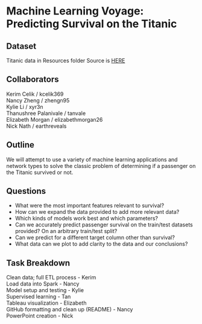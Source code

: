 # Machine Learning Voyage: Predicting Survival on the Titanic
## Dataset
Titanic data in Resources folder
Source is [HERE](https://www.kaggle.com/competitions/titanic)

## Collaborators
Kerim Celik / kcelik369  
Nancy Zheng / zhengn95  
Kylie Li / xyr3n  
Thanushree Palanivale / tanvale  
Elizabeth Morgan / elizabethmorgan26  
Nick Nath / earthreveals  

## Outline
We will attempt to use a variety of machine learning applications and network types to solve the classic problem of determining if a passenger on the Titanic survived or not.

## Questions
- What were the most important features relevant to survival?
- How can we expand the data provided to add more relevant data?
- Which kinds of models work best and which parameters?
- Can we accurately predict passenger survival on the train/test datasets provided? On an arbitrary train/test split?
- Can we predict for a different target column other than survival?
- What data can we plot to add clarity to the data and our conclusions?

## Task Breakdown
Clean data; full ETL process - Kerim  
Load data into Spark - Nancy  
Model setup and testing - Kylie  
Supervised learning - Tan  
Tableau visualization - Elizabeth  
GitHub formatting and clean up (README) - Nancy  
PowerPoint creation - Nick  
